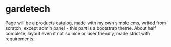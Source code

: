 # gardetech

Page will be a products catalog, made with my own simple cms, writed from scratch, except admin panel - this part is a bootstrap theme.
About half complete, layout even if not so nice or user friendly, made strict with requirements.

